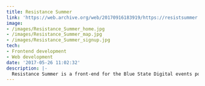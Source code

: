 ```yaml
---
title: Resistance Summer
link: 'https://web.archive.org/web/20170916183919/https://resistsummer.com/'
image:
- /images/Resistance_Summer_home.jpg
- /images/Resistance_Summer_map.jpg
- /images/Resistance_Summer_signup.jpg
tech:
- Frontend development
- Web development
date: '2017-05-26 11:02:32'
description: |-
  Resistance Summer is a front-end for the Blue State Digital events portal. Users can donate, signup to a mailing list, or RSVP for official Resistance events put on by local Democrat party chapters. The [events map](https://resistsummer.com/#events) was populated from events in posted in our CRM, Blue State Digital. Users could search and RSVP for events via the map.
---
```

